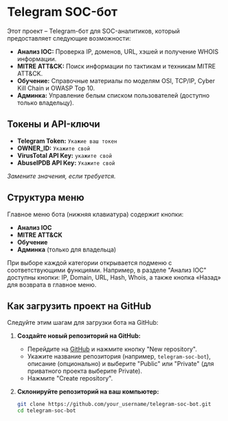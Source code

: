 # Telegram SOC-бот

Этот проект – Telegram-бот для SOC-аналитиков, который предоставляет следующие возможности:
- **Анализ IOC:** Проверка IP, доменов, URL, хэшей и получение WHOIS информации.
- **MITRE ATT&CK:** Поиск информации по тактикам и техникам MITRE ATT&CK.
- **Обучение:** Справочные материалы по моделям OSI, TCP/IP, Cyber Kill Chain и OWASP Top 10.
- **Админка:** Управление белым списком пользователей (доступно только владельцу).

## Токены и API-ключи

- **Telegram Token:** `Укажие ваш токен`
- **OWNER_ID:** `Укажите свой`
- **VirusTotal API Key:** `укажите свой`
- **AbuseIPDB API Key:** `Укажите свой`

_Замените значения, если требуется._

## Структура меню

Главное меню бота (нижняя клавиатура) содержит кнопки:
- **Анализ IOC**
- **MITRE ATT&CK**
- **Обучение**
- **Админка** (только для владельца)

При выборе каждой категории открывается подменю с соответствующими функциями. Например, в разделе "Анализ IOC" доступны кнопки: IP, Domain, URL, Hash, Whois, а также кнопка «Назад» для возврата в главное меню.

## Как загрузить проект на GitHub

Следуйте этим шагам для загрузки бота на GitHub:

1. **Создайте новый репозиторий на GitHub:**
   - Перейдите на [GitHub](https://github.com) и нажмите кнопку "New repository".
   - Укажите название репозитория (например, `telegram-soc-bot`), описание (опционально) и выберите "Public" или "Private" (для приватного проекта выберите Private).
   - Нажмите "Create repository".

2. **Склонируйте репозиторий на ваш компьютер:**
   ```bash
   git clone https://github.com/your_username/telegram-soc-bot.git
   cd telegram-soc-bot
